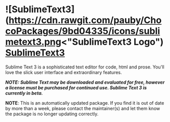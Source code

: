 # ![SublimeText3](https://cdn.rawgit.com/pauby/ChocoPackages/9bd04335/icons/sublimetext3.png<"SublimeText3 Logo") [SublimeText3](https://chocolatey.org/packages/sublimetext3)

Sublime Text 3 is a sophisticated text editor for code, html and prose. You'll love the slick user interface and extraordinary features.

_**NOTE: Sublime Text may be downloaded and evaluated for free, however a license must be purchased for continued use. Sublime Text 3 is currently in beta.**_

**NOTE**: This is an automatically updated package. If you find it is out of date by more than a week, please contact the maintainer(s) and let them know the package is no longer updating correctly.